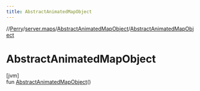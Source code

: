 ```yaml
---
title: AbstractAnimatedMapObject
---
```

//[Perry](../../../index.html)/[server.maps](../index.html)/[AbstractAnimatedMapObject](index.html)/[AbstractAnimatedMapObject](-abstract-animated-map-object.html)



# AbstractAnimatedMapObject



[jvm]\
fun [AbstractAnimatedMapObject](-abstract-animated-map-object.html)()




